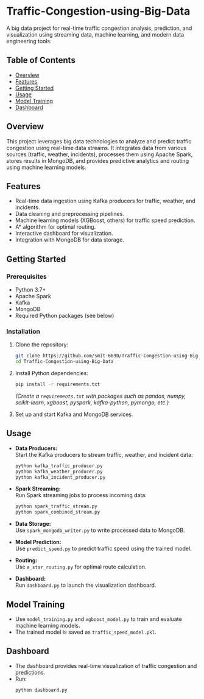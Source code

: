 # Traffic-Congestion-using-Big-Data

A big data project for real-time traffic congestion analysis, prediction, and visualization using streaming data, machine learning, and modern data engineering tools.

## Table of Contents

- [Overview](#overview)
- [Features](#features)
- [Getting Started](#getting-started)
- [Usage](#usage)
- [Model Training](#model-training)
- [Dashboard](#dashboard)


## Overview

This project leverages big data technologies to analyze and predict traffic congestion using real-time data streams. It integrates data from various sources (traffic, weather, incidents), processes them using Apache Spark, stores results in MongoDB, and provides predictive analytics and routing using machine learning models.

## Features

- Real-time data ingestion using Kafka producers for traffic, weather, and incidents.
- Data cleaning and preprocessing pipelines.
- Machine learning models (XGBoost, others) for traffic speed prediction.
- A* algorithm for optimal routing.
- Interactive dashboard for visualization.
- Integration with MongoDB for data storage.


## Getting Started

### Prerequisites

- Python 3.7+
- Apache Spark
- Kafka
- MongoDB
- Required Python packages (see below)

### Installation

1. Clone the repository:
   ```bash
   git clone https://github.com/smit-6690/Traffic-Congestion-using-Big-Data.git
   cd Traffic-Congestion-using-Big-Data
   ```

2. Install Python dependencies:
   ```bash
   pip install -r requirements.txt
   ```
   *(Create a `requirements.txt` with packages such as pandas, numpy, scikit-learn, xgboost, pyspark, kafka-python, pymongo, etc.)*

3. Set up and start Kafka and MongoDB services.

## Usage

- **Data Producers:**  
  Start the Kafka producers to stream traffic, weather, and incident data:
  ```bash
  python kafka_traffic_producer.py
  python kafka_weather_producer.py
  python kafka_incident_producer.py
  ```

- **Spark Streaming:**  
  Run Spark streaming jobs to process incoming data:
  ```bash
  python spark_traffic_stream.py
  python spark_combined_stream.py
  ```

- **Data Storage:**  
  Use `spark_mongodb_writer.py` to write processed data to MongoDB.

- **Model Prediction:**  
  Use `predict_speed.py` to predict traffic speed using the trained model.

- **Routing:**  
  Use `a_star_routing.py` for optimal route calculation.

- **Dashboard:**  
  Run `dashboard.py` to launch the visualization dashboard.

## Model Training

- Use `model_training.py` and `xgboost_model.py` to train and evaluate machine learning models.
- The trained model is saved as `traffic_speed_model.pkl`.

## Dashboard

- The dashboard provides real-time visualization of traffic congestion and predictions.
- Run:
  ```bash
  python dashboard.py
  ```


